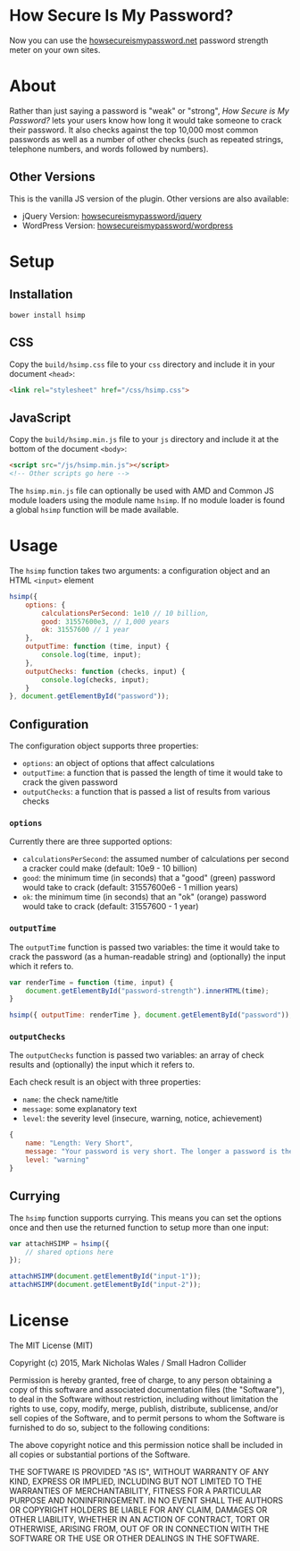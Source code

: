 # How Secure Is My Password?

Now you can use the [howsecureismypassword.net](https://howsecureismypassword.net) password strength meter on your own sites.

# About

Rather than just saying a password is "weak" or "strong", *How Secure is My Password?* lets your users know how long it would take someone to crack their password. It also checks against the top 10,000 most common passwords as well as a number of other checks (such as repeated strings, telephone numbers, and words followed by numbers).

## Other Versions

This is the vanilla JS version of the plugin. Other versions are also available:

- jQuery Version: [howsecureismypassword/jquery](https://github.com/howsecureismypassword/jquery)
- WordPress Version: [howsecureismypassword/wordpress](https://github.com/howsecureismypassword/wordpress)

# Setup

## Installation

```shell
bower install hsimp
```

## CSS
Copy the `build/hsimp.css` file to your `css` directory and include it in your document `<head>`:

```html
<link rel="stylesheet" href="/css/hsimp.css">
```

## JavaScript
Copy the `build/hsimp.min.js` file to your `js` directory and include it at the bottom of the document `<body>`:

```html
<script src="/js/hsimp.min.js"></script>
<!-- Other scripts go here -->
```

The `hsimp.min.js` file can optionally be used with AMD and Common JS module loaders using the module name `hsimp`. If no module loader is found a global `hsimp` function will be made available.

# Usage

The `hsimp` function takes two arguments: a configuration object and an HTML `<input>` element

```javascript
hsimp({
    options: {
        calculationsPerSecond: 1e10 // 10 billion,
        good: 31557600e3, // 1,000 years
        ok: 31557600 // 1 year
    },
    outputTime: function (time, input) {
        console.log(time, input);
    },
    outputChecks: function (checks, input) {
        console.log(checks, input);
    }
}, document.getElementById("password"));
```

## Configuration

The configuration object supports three properties:

- `options`: an object of options that affect calculations
- `outputTime`: a function that is passed the length of time it would take to crack the given password
- `outputChecks`: a function that is passed a list of results from various checks

### `options`

Currently there are three supported options:

- `calculationsPerSecond`: the assumed number of calculations per second a cracker could make (default: 10e9 - 10 billion)
- `good`: the minimum time (in seconds) that a "good" (green) password would take to crack (default: 31557600e6 - 1 million years)
- `ok`: the minimum time (in seconds) that an "ok" (orange) password would take to crack (default: 31557600 - 1 year)

### `outputTime`

The `outputTime` function is passed two variables: the time it would take to crack the password (as a human-readable string) and (optionally) the input which it refers to.

```javascript
var renderTime = function (time, input) {
    document.getElementById("password-strength").innerHTML(time);
}

hsimp({ outputTime: renderTime }, document.getElementById("password"));
```

### `outputChecks`

The `outputChecks` function is passed two variables: an array of check results and (optionally) the input which it refers to.

Each check result is an object with three properties:

- `name`: the check name/title
- `message`: some explanatory text
- `level`: the severity level (insecure, warning, notice, achievement)

```javascript
{
    name: "Length: Very Short",
    message: "Your password is very short. The longer a password is the more secure it will be.",
    level: "warning"
}
```

## Currying

The `hsimp` function supports currying. This means you can set the options once and then use the returned function to setup more than one input:

```javascript
var attachHSIMP = hsimp({
    // shared options here
});

attachHSIMP(document.getElementById("input-1"));
attachHSIMP(document.getElementById("input-2"));
```


# License

The MIT License (MIT)

Copyright (c) 2015, Mark Nicholas Wales / Small Hadron Collider

Permission is hereby granted, free of charge, to any person obtaining a copy
of this software and associated documentation files (the "Software"), to deal
in the Software without restriction, including without limitation the rights
to use, copy, modify, merge, publish, distribute, sublicense, and/or sell
copies of the Software, and to permit persons to whom the Software is
furnished to do so, subject to the following conditions:

The above copyright notice and this permission notice shall be included in
all copies or substantial portions of the Software.

THE SOFTWARE IS PROVIDED "AS IS", WITHOUT WARRANTY OF ANY KIND, EXPRESS OR
IMPLIED, INCLUDING BUT NOT LIMITED TO THE WARRANTIES OF MERCHANTABILITY,
FITNESS FOR A PARTICULAR PURPOSE AND NONINFRINGEMENT. IN NO EVENT SHALL THE
AUTHORS OR COPYRIGHT HOLDERS BE LIABLE FOR ANY CLAIM, DAMAGES OR OTHER
LIABILITY, WHETHER IN AN ACTION OF CONTRACT, TORT OR OTHERWISE, ARISING FROM,
OUT OF OR IN CONNECTION WITH THE SOFTWARE OR THE USE OR OTHER DEALINGS IN
THE SOFTWARE.
